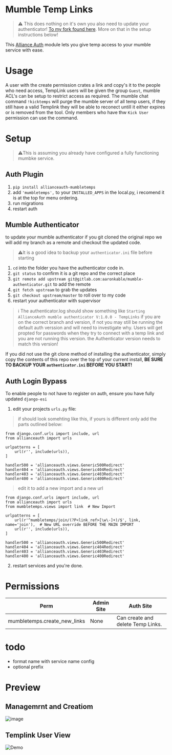 # Mumble Temp Links

> ⚠️ This does nothing on it's own you also need to update your authenticator! [To my fork found here](https://gitlab.com/aaronkable/mumble-authenticator). More on that in the setup instructions below!

This [Alliance Auth](https://gitlab.com/allianceauth/allianceauth) module lets you give temp access to your mumble service with ease.

# Usage
A user with the create permission crates a link and copy's it to the people who need access,
TempLink users will be given the group `Guest`, mumble ACL's can be setup to restrict access as required.
The mumble chat command `!kicktemps` will purge the mumble server of all temp users, if they still have a valid Templink they will be able to reconect untill it either expires or is removed from the tool. Only members who have thw `Kick User` permission can use the command.

# Setup
> ⚠️This is assuming you already have configured a fully functioning mumbke service.
## Auth Plugin
1. `pip install allianceauth-mumbletemps`
2. add `'mumbletemps',` to your `INSTALLED_APPS` in the local.py, i recomend it is at the top for menu ordering.
3. run migrations
4. restart auth

## Mumble Authenticator
to update your mumble authenticator if you git cloned the original repo we will add my branch as a remote and checkout the updated code.
> ⚠️It is a good idea to backup your `authenticator.ini` file before starting
1. `cd` into the folder you have the authenticator code in.
2. `git status` to confirm it is a git repo and the correct place
3. `git remote add upstream git@gitlab.com:aaronkable/mumble-authenticator.git` to add the remote
4. `git fetch upstream` to grab the updates
5. `git checkout upstream/master` to roll over to my code
6. restart your authenticator with supervisor
> ℹ️ The authenticator.log should show something like 
> `Starting AllianceAuth mumble authenticator V:1.0.0 - TempLinks` 
> if you are on the correct branch and version, if not you may still be running the default auth verssion and will need to investigate why. Users will get propted for passwords when they try to connect with a temp link and you are not running this version. the Authenticator version needs to match this version!

If you did not use the git clone method of installing the authenticator, simply copy the contents of this repo over the top of your current install, **BE SURE TO BACKUP YOUR `authenticator.ini` BEFORE YOU START!**

## Auth Login Bypass
To enable people to not have to register on auth, ensure you have fully updated `django-esi`
1. edit your projects `urls.py` file:

> if should look somehting like this, if yours is different only add the parts outlined below:

    from django.conf.urls import include, url
    from allianceauth import urls

    urlpatterns = [
        url(r'', include(urls)),
    ]

    handler500 = 'allianceauth.views.Generic500Redirect'
    handler404 = 'allianceauth.views.Generic404Redirect'
    handler403 = 'allianceauth.views.Generic403Redirect'
    handler400 = 'allianceauth.views.Generic400Redirect' 

> edit it to add a new import and a new url

    from django.conf.urls import include, url
    from allianceauth import urls
    from mumbletemps.views import link  # New Import 

    urlpatterns = [
        url(r'^mumbletemps/join/(?P<link_ref>[\w\-]+)/$', link, name='join'),  # New URL override BEFORE THE MAIN IMPORT
        url(r'', include(urls)),
    ]

    handler500 = 'allianceauth.views.Generic500Redirect'
    handler404 = 'allianceauth.views.Generic404Redirect'
    handler403 = 'allianceauth.views.Generic403Redirect'
    handler400 = 'allianceauth.views.Generic400Redirect' 

2. restart services and you're done.

# Permissions
Perm | Admin Site	 | Auth Site 
 --- | --- | --- 
mumbletemps.create_new_links | None | Can create and delete Temp Links.

# todo
* format name with service name config
* optional prefix

# Preview
## Managemrnt and Creatiom
![image](https://i.imgur.com/Jl2ihH2.png)
## Templink User View
![Demo](https://i.imgur.com/zLC9ZPu.png)

